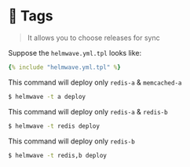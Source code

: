# 🔖 Tags

> It allows you to choose releases for sync


Suppose the `helmwave.yml.tpl` looks like:

```yaml
{% include "helmwave.yml.tpl" %}
```

This command will deploy only `redis-a` & `memcached-a`

```sh
$ helmwave -t a deploy
```

This command will deploy only `redis-a` & `redis-b`

```sh
$ helmwave -t redis deploy
```

This command will deploy only `redis-b`

```sh
$ helmwave -t redis,b deploy
```
